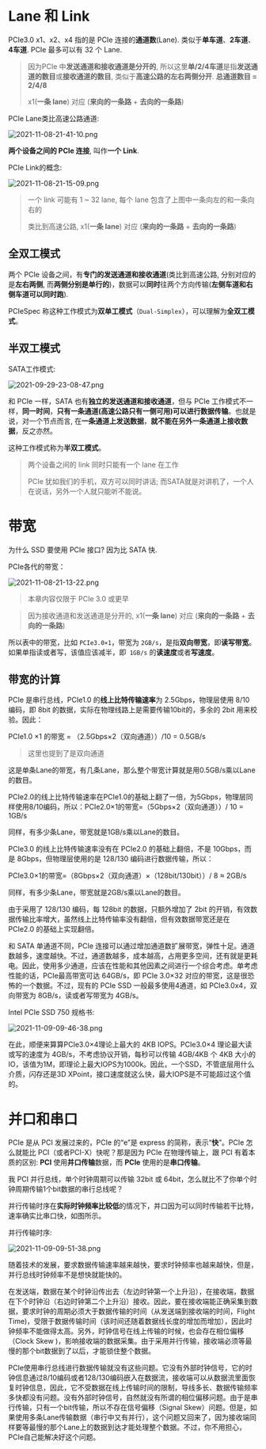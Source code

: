 
# Lane 和 Link

PCIe3.0 x1、x2、x4 指的是 PCIe 连接的**通道数**(Lane). 类似于**单车道**、**2车道**、**4车道**. PCIe 最多可以有 32 个 Lane.

> 因为PCIe 中**发送通道和接收通道是分开的**, 所以这里**单/2/4车道**是指**发送通道的数目**或**接收通道的数目**,  类似于**高速公路的左右两侧分开**. **总通道数目 = 2/4/8**
> 
> x1(**一条 lane**) 对应 (**来向的一条路** + **去向的一条路**)

PCIe Lane类比高速公路通道:

![2021-11-08-21-41-10.png](./images/2021-11-08-21-41-10.png)

**两个设备之间的 PCIe 连接**, 叫作**一个 Link**.

PCIe Link的概念:

![2021-11-08-21-15-09.png](./images/2021-11-08-21-15-09.png)

> 一个 link 可能有 1 ~ 32 lane, 每个 lane 包含了上图中一条向左的和一条向右的
>
> 类比到高速公路, x1(**一条 lane**) 对应 (**来向的一条路** + **去向的一条路**)

## 全双工模式

两个 PCIe 设备之间，有**专门的发送通道和接收通道**(类比到高速公路, 分别对应的是**左右两侧**, 而**两侧分别是单行的**)，数据可以**同时**往两个方向传输(**左侧车道和右侧车道可以同时跑**).

PCIeSpec 称这种工作模式为**双单工模式**（`Dual-Simplex`），可以理解为**全双工模式**。

## 半双工模式

SATA工作模式:

![2021-09-29-23-08-47.png](./images/2021-09-29-23-08-47.png)

和 PCIe 一样，SATA 也有**独立的发送通道和接收通道**，但与 PCIe 工作模式不一样，**同一时间**，**只有一条通道(高速公路只有一侧可用)可以进行数据传输**。也就是说，对一个节点而言, 在**一条通道上发送数据**，**就不能在另外一条通道上接收数据**，反之亦然。

这种工作模式称为**半双工模式**。

> 两个设备之间的 link 同时只能有一个 lane 在工作
>
> PCIe 犹如我们的手机，双方可以同时讲话; 而SATA就是对讲机了，一个人在说话，另外一个人就只能听不能说。

# 带宽

为什么 SSD 要使用 PCIe 接口? 因为比 SATA 快.

PCIe各代的带宽：

![2021-11-08-21-13-22.png](./images/2021-11-08-21-13-22.png)

> 本章内容仅限于 PCIe 3.0 或更早

> 因为接收通道和发送通道是分开的, x1(**一条 lane**) 对应 (**来向的一条路** + **去向的一条路**)

所以表中的带宽，比如 `PCIe3.0×1`，带宽为 `2GB/s`，是指**双向带宽**，即**读写带宽**。如果单指读或者写，该值应该减半，即` 1GB/s` 的**读速度**或者**写速度**。

## 带宽的计算

PCIe 是串行总线，PCIe1.0 的**线上比特传输速率**为 2.5Gbps，物理层使用 8/10 编码，即 8bit 的数据，实际在物理线路上是需要传输10bit的，多余的 2bit 用来校验。因此：

PCIe1.0 ×1 的带宽 = （2.5Gbps×2（双向通道））/10 = 0.5GB/s

> 这里也提到了是双向通道

这是单条Lane的带宽，有几条Lane，那么整个带宽计算就是用0.5GB/s乘以Lane的数目。

PCIe2.0的线上比特传输速率在PCIe1.0的基础上翻了一倍，为5Gbps，物理层同样使用8/10编码，所以：PCIe2.0×1的带宽=（5Gbps×2（双向通道））/ 10 = 1GB/s

同样，有多少条Lane，带宽就是1GB/s乘以Lane的数目。

PCIe3.0 的线上比特传输速率没有在 PCIe2.0 的基础上翻倍，不是 10Gbps，而是 8Gbps，但物理层使用的是 128/130 编码进行数据传输，所以：

PCIe3.0×1的带宽=（8Gbps×2（双向通道）×（128bit/130bit））/ 8 ≈ 2GB/s

同样，有多少条Lane，带宽就是2GB/s乘以Lane的数目。

由于采用了 128/130 编码，每 128bit 的数据，只额外增加了 2bit 的开销，有效数据传输比率增大，虽然线上比特传输率没有翻倍，但有效数据带宽还是在 PCIe2.0 的基础上实现翻倍。

和 SATA 单通道不同，PCIe 连接可以通过增加通道数扩展带宽，弹性十足。通道数越多，速度越快。不过，通道数越多，成本越高，占用更多空间，还有就是更耗电。因此，使用多少通道，应该在性能和其他因素之间进行一个综合考虑。单考虑性能的话，PCIe最高带宽可达 64GB/s，即 PCIe 3.0×32 对应的带宽，这是很恐怖的一个数据。不过，现有的 PCIe SSD 一般最多使用4通道，如 PCIe3.0x4，双向带宽为 8GB/s，读或者写带宽为 4GB/s。

Intel PCIe SSD 750 规格书:

![2021-11-09-09-46-38.png](./images/2021-11-09-09-46-38.png)

在此，顺便来算算PCIe3.0×4理论上最大的 4KB IOPS。PCIe3.0×4 理论最大读或写的速度为 4GB/s，不考虑协议开销，每秒可以传输 4GB/4KB 个 4KB 大小的IO，该值为1M，即理论上最大IOPS为1000k。因此，一个SSD，不管底层用什么介质，闪存还是3D XPoint，接口速度就这么快，最大IOPS是不可能超过这个值的。

# 并口和串口

PCIe 是从 PCI 发展过来的，PCIe 的“e”是 express 的简称，表示“**快**”。PCIe 怎么就能比 PCI（或者PCI-X）快呢？那是因为 PCIe 在物理传输上，跟 PCI 有着本质的区别: **PCI** 使用**并口传输**数据，而 **PCIe** 使用的是**串口传输**。

我 PCI 并行总线，单个时钟周期可以传输 32bit 或 64bit，怎么就比不了你单个时钟周期传输1个bit数据的串行总线呢？

并行传输时序在**实际时钟频率比较低**的情况下，并口因为可以同时传输若干比特，速率确实比串口快，如图所示。

并行传输时序:

![2021-11-09-09-51-38.png](./images/2021-11-09-09-51-38.png)

随着技术的发展，要求数据传输速率越来越快，要求时钟频率也越来越快，但是，并行总线时钟频率不是想快就能快的。

在发送端，数据在某个时钟沿传出去（左边时钟第一个上升沿），在接收端，数据在下个时钟沿（右边时钟第二个上升沿）接收。因此，要在接收端能正确采集到数据，要求时钟的周期必须大于数据传输的时间（从发送端到接收端的时间，Flight Time)，受限于数据传输时间（该时间还随着数据线长度的增加而增加），因此时钟频率不能做得太高。另外，时钟信号在线上传输的时候，也会存在相位偏移（Clock Skew )，影响接收端的数据采集。由于采用并行传输，接收端必须等最慢的那个bit数据到了以后，才能锁住整个数据。

PCIe使用串行总线进行数据传输就没有这些问题。它没有外部时钟信号，它的时钟信息通过8/10编码或者128/130编码嵌入在数据流，接收端可以从数据流里面恢复时钟信息，因此，它不受数据在线上传输时间的限制，导线多长、数据传输频率多快都没有问题。没有外部时钟信号，自然就没有所谓的相位偏移问题。由于是串行传输，只有一个bit传输，所以不存在信号偏移（Signal Skew）问题。但是，如果使用多条Lane传输数据（串行中又有并行），这个问题又回来了，因为接收端同样要等最慢的那个Lane上的数据到达才能处理整个数据。不过，你不用担心，PCIe自己能解决好这个问题。